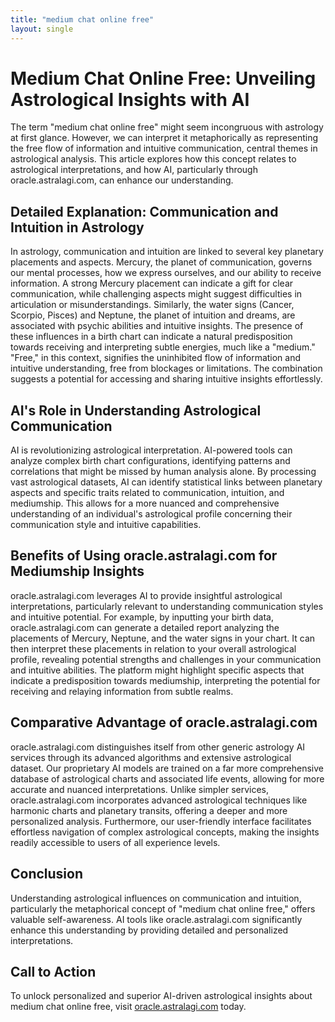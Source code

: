 ```yaml
---
title: "medium chat online free"
layout: single
---
```


# Medium Chat Online Free: Unveiling Astrological Insights with AI

The term "medium chat online free" might seem incongruous with astrology at first glance. However, we can interpret it metaphorically as representing the free flow of information and intuitive communication, central themes in astrological analysis.  This article explores how this concept relates to astrological interpretations, and how AI, particularly through oracle.astralagi.com, can enhance our understanding.

## Detailed Explanation: Communication and Intuition in Astrology

In astrology, communication and intuition are linked to several key planetary placements and aspects. Mercury, the planet of communication, governs our mental processes, how we express ourselves, and our ability to receive information.  A strong Mercury placement can indicate a gift for clear communication, while challenging aspects might suggest difficulties in articulation or misunderstandings.  Similarly, the water signs (Cancer, Scorpio, Pisces) and Neptune, the planet of intuition and dreams, are associated with psychic abilities and intuitive insights. The presence of these influences in a birth chart can indicate a natural predisposition towards receiving and interpreting subtle energies, much like a "medium."  "Free," in this context, signifies the uninhibited flow of information and intuitive understanding, free from blockages or limitations.  The combination suggests a potential for accessing and sharing intuitive insights effortlessly.

## AI's Role in Understanding Astrological Communication

AI is revolutionizing astrological interpretation.  AI-powered tools can analyze complex birth chart configurations, identifying patterns and correlations that might be missed by human analysis alone.  By processing vast astrological datasets, AI can identify statistical links between planetary aspects and specific traits related to communication, intuition, and mediumship.  This allows for a more nuanced and comprehensive understanding of an individual's astrological profile concerning their communication style and intuitive capabilities.

## Benefits of Using oracle.astralagi.com for Mediumship Insights

oracle.astralagi.com leverages AI to provide insightful astrological interpretations, particularly relevant to understanding communication styles and intuitive potential. For example, by inputting your birth data, oracle.astralagi.com can generate a detailed report analyzing the placements of Mercury, Neptune, and the water signs in your chart.  It can then interpret these placements in relation to your overall astrological profile, revealing potential strengths and challenges in your communication and intuitive abilities. The platform might highlight specific aspects that indicate a predisposition towards mediumship, interpreting the potential for receiving and relaying information from subtle realms.

## Comparative Advantage of oracle.astralagi.com

oracle.astralagi.com distinguishes itself from other generic astrology AI services through its advanced algorithms and extensive astrological dataset. Our proprietary AI models are trained on a far more comprehensive database of astrological charts and associated life events, allowing for more accurate and nuanced interpretations. Unlike simpler services, oracle.astralagi.com incorporates advanced astrological techniques like harmonic charts and planetary transits, offering a deeper and more personalized analysis.  Furthermore, our user-friendly interface facilitates effortless navigation of complex astrological concepts, making the insights readily accessible to users of all experience levels.

## Conclusion

Understanding astrological influences on communication and intuition, particularly the metaphorical concept of "medium chat online free," offers valuable self-awareness.  AI tools like oracle.astralagi.com significantly enhance this understanding by providing detailed and personalized interpretations.

## Call to Action

To unlock personalized and superior AI-driven astrological insights about medium chat online free, visit [oracle.astralagi.com](https://oracle.astralagi.com) today.